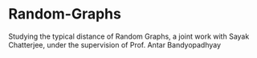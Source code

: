 # Random-Graphs
Studying the typical distance of Random Graphs, a joint work with Sayak Chatterjee, under the supervision of Prof. Antar Bandyopadhyay
